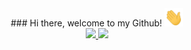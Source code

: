 
<div align="center">
  ### Hi there, welcome to my Github! <img src="https://github.com/ABSphreak/ABSphreak/blob/master/gifs/Hi.gif" width="30px">
</div>

<div align="center">
   <a href="https://npankov.github.io/">
    <img src="https://img.shields.io/badge/web-cv-red">
   </a>
  
   <a href="https://www.linkedin.com/in/pankof/">
    <img src="https://img.shields.io/badge/linkedin-pankof-red">
   </a>
</div>


